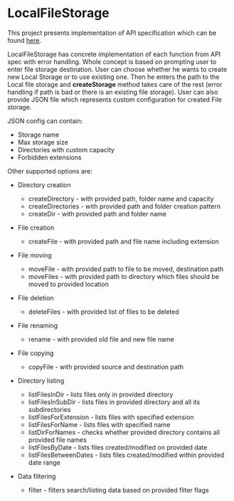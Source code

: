 # LocalFileStorage
This project presents implementation of API specification which
can be found [here](https://github.com/sudo0rw3ll/FileStorageAPI).

LocalFileStorage has concrete implementation of each function
from API spec with error handling. Whole concept is based on
prompting user to enter file storage destination. User can choose
whether he wants to create new Local Storage or to use existing one.
Then he enters the path to the Local file storage and <b>createStorage</b>
method takes care of the rest (error handling if path is bad or there is
an existing file storage). User can also provide JSON file which represents
custom configuration for created File storage. 

JSON config can contain: 
* Storage name 
* Max storage size
* Directories with custom capacity
* Forbidden extensions

Other supported options are:
* Directory creation
  * createDirectory - with provided path, folder name and capacity
  * createDirectories - with provided path and folder creation pattern
  * createDir - with provided path and folder name

* File creation
  * createFile - with provided path and file name including extension

* File moving
  * moveFile - with provided path to file to be moved, destination path
  * moveFiles - with provided path to directory which files should be moved to provided location

* File deletion
  * deleteFiles - with provided list of files to be deleted
  
* File renaming
  * rename - with provided old file and new file name
* File copying
  * copyFile - with provided source and destination path

* Directory listing
  * listFilesInDir - lists files only in provided directory
  * listFilesInSubDir - lists files in provided directory and all its subdirectories
  * listFilesForExtension - lists files with specified extension
  * listFilesForName - lists files with specified name
  * listDirForNames - checks whether provided directory contains all provided file names
  * listFilesByDate - lists files created/modified on provided date
  * listFilesBetweenDates - lists files created/modified within provided date range

* Data filtering
  * filter - filters search/listing data based on provided filter flags

